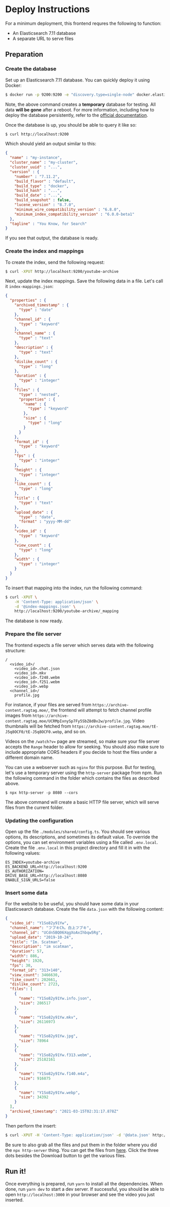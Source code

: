 # Deploy Instructions

For a minimum deployment, this frontend requres the following to function:

- An Elasticsearch 7.11 database
- A separate URL to serve files

## Preparation

### Create the database

Set up an Elasticsearch 7.11 database. You can quickly deploy it using Docker:

```bash
$ docker run -p 9200:9200 -e "discovery.type=single-node" docker.elastic.co/elasticsearch/elasticsearch:7.11.2
```

Note, the above command creates a **temporary** database for testing. All data **will be gone** after a reboot. For more information, including how to deploy the database persistently, refer to the [official documentation](https://www.elastic.co/guide/en/elasticsearch/reference/7.11/docker.html).

Once the database is up, you should be able to query it like so:

```bash
$ curl http://localhost:9200
```

Which should yield an output similar to this:

```json
{
  "name" : "my-instance",
  "cluster_name" : "my-cluster",
  "cluster_uuid" : "...",
  "version" : {
    "number" : "7.11.2",
    "build_flavor" : "default",
    "build_type" : "docker",
    "build_hash" : "...",
    "build_date" : "...",
    "build_snapshot" : false,
    "lucene_version" : "8.7.0",
    "minimum_wire_compatibility_version" : "6.8.0",
    "minimum_index_compatibility_version" : "6.0.0-beta1"
  },
  "tagline" : "You Know, for Search"
}
```

If you see that output, the database is ready.

### Create the index and mappings

To create the index, send the following request:

```bash
$ curl -XPUT http://localhost:9200/youtube-archive
```

Next, update the index mappings. Save the following data in a file. Let's call it `index-mappings.json`:

```json
{
  "properties" : {
    "archived_timestamp" : {
      "type" : "date"
    },
    "channel_id" : {
      "type" : "keyword"
    },
    "channel_name" : {
      "type" : "text"
    },
    "description" : {
      "type" : "text"
    },
    "dislike_count" : {
      "type" : "long"
    },
    "duration" : {
      "type" : "integer"
    },
    "files" : {
      "type" : "nested",
      "properties" : {
        "name" : {
          "type" : "keyword"
        },
        "size" : {
          "type" : "long"
        }
      }
    },
    "format_id" : {
      "type" : "keyword"
    },
    "fps" : {
      "type" : "integer"
    },
    "height" : {
      "type" : "integer"
    },
    "like_count" : {
      "type" : "long"
    },
    "title" : {
      "type" : "text"
    },
    "upload_date" : {
      "type" : "date",
      "format" : "yyyy-MM-dd"
    },
    "video_id" : {
      "type" : "keyword"
    },
    "view_count" : {
      "type" : "long"
    },
    "width" : {
      "type" : "integer"
    }
  }
}
```

To insert that mapping into the index, run the following command:

```bash
$ curl -XPUT \
    -H 'Content-Type: application/json' \
    -d '@index-mappings.json' \
    http://localhost:9200/youtube-archive/_mapping
```

The database is now ready.

### Prepare the file server

The frontend expects a file server which serves data with the following structure:

```
/
  <video_id>/
    <video_id>.chat.json
    <video_id>.mkv
    <video_id>.f248.webm
    <video_id>.f251.webm
    <video_id>.webp
  <channel_id>/
    profile.jpg
```

For instance, if your files are served from `https://archive-content.ragtag.moe/`, the frontend will attempt to fetch channel profile images from `https://archive-content.ragtag.moe/UCRMpIxnySp7Fy5SbZ8dBv2w/profile.jpg`. Video thumbnails will be fetched from `https://archive-content.ragtag.moe/tE-J5q8OCF0/tE-J5q8OCF0.webp`, and so on.

Videos on the `/watch?v=` page are streamed, so make sure your file server accepts the `Range` header to allow for seeking. You should also make sure to include appropriate CORS headers if you decide to host the files under a different domain name.

You can use a webserver such as `nginx` for this purpose. But for testing, let's use a temporary server using the `http-server` package from npm. Run the following command in the folder which contains the files as described above.

```
$ npx http-server -p 8080 --cors
```

The above command will create a basic HTTP file server, which will serve files from the current folder.

### Updating the configuration

Open up the file `./modules/shared/config.ts`. You should see various options, its descriptions, and sometimes its default value. To override the options, you can set environment variables using a file called `.env.local`. Create the file `.env.local` in this project directory and fill it in with the following values:

```
ES_INDEX=youtube-archive
ES_BACKEND_URL=http://localhost:9200
ES_AUTHORIZATION=
DRIVE_BASE_URL=http://localhost:8080
ENABLE_SIGN_URLS=false
```

### Insert some data

For the website to be useful, you should have some data in your Elasticsearch database. Create the file `data.json` with the following content:

```json
{
  "video_id": "Y1So82y91Yw",
  "channel_name": "フブキCh。白上フブキ",
  "channel_id": "UCdn5BQ06XqgXoAxIhbqw5Rg",
  "upload_date": "2019-10-24",
  "title": "Im. Scatman",
  "description": "im scatman",
  "duration": 57,
  "width": 886,
  "height": 1920,
  "fps": 30,
  "format_id": "313+140",
  "view_count": 3466630,
  "like_count": 202661,
  "dislike_count": 2723,
  "files": [
    {
      "name": "Y1So82y91Yw.info.json",
      "size": 286517
    },
    {
      "name": "Y1So82y91Yw.mkv",
      "size": 26116973
    },
    {
      "name": "Y1So82y91Yw.jpg",
      "size": 78964
    },
    {
      "name": "Y1So82y91Yw.f313.webm",
      "size": 25182161
    },
    {
      "name": "Y1So82y91Yw.f140.m4a",
      "size": 916875
    },
    {
      "name": "Y1So82y91Yw.webp",
      "size": 34392
    }
  ],
  "archived_timestamp": "2021-03-15T02:31:17.878Z"
}
```

Then perform the insert:

```bash
$ curl -XPUT -H 'Content-Type: application/json' -d '@data.json' http://localhost:9200/youtube-archive/_doc/Y1So82y91Yw
```

Be sure to also grab all the files and put them in the folder where you did the `npx http-server` thing. You can get the files from [here](https://archive.ragtag.moe/watch?v=Y1So82y91Yw). Click the three dots besides the Download button to get the various files.

## Run it!

Once everything is prepared, run `yarn` to install all the dependencies. When done, run `yarn dev` to start a dev server. If successful, you should be able to open `http://localhost:3000` in your browser and see the video you just inserted.
